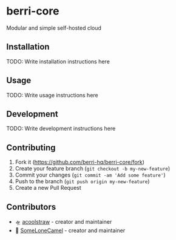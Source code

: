 # berri-core

Modular and simple self-hosted cloud

## Installation

TODO: Write installation instructions here

## Usage

TODO: Write usage instructions here

## Development

TODO: Write development instructions here

## Contributing

1. Fork it (<https://github.com/berri-hq/berri-core/fork>)
2. Create your feature branch (`git checkout -b my-new-feature`)
3. Commit your changes (`git commit -am 'Add some feature'`)
4. Push to the branch (`git push origin my-new-feature`)
5. Create a new Pull Request

## Contributors

- 🛸 [acoolstraw](https://github.com/acoolstraw) - creator and maintainer
- 🐫 [SomeLoneCamel](https://github.com/somelonecamel) - creator and maintainer
